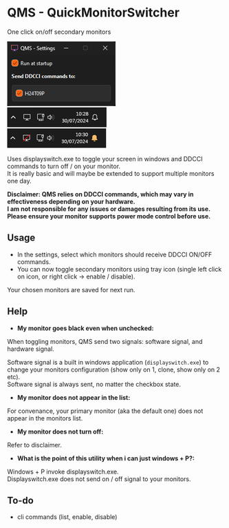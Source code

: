 # QMS - QuickMonitorSwitcher

One click on/off secondary monitors

![image](assets/screenshot.png)  
![image](assets/tray_icon.png)  
![image](assets/tray_icon_off.png)

Uses displayswitch.exe to toggle your screen in windows and DDCCI commands to turn off / on your monitor.  
It is really basic and will maybe be extended to support multiple monitors one day.

**Disclaimer: QMS relies on DDCCI commands, which may vary in effectiveness depending on your hardware.**  
**I am not responsible for any issues or damages resulting from its use.**  
**Please ensure your monitor supports power mode control before use.**

## Usage

- In the settings, select which monitors should receive DDCCI ON/OFF commands.
- You can now toggle secondary monitors using tray icon (single left click on icon, or right click -> enable / disable).

Your chosen monitors are saved for next run.

## Help

- **My monitor goes black even when unchecked:**

When toggling monitors, QMS send two signals: software signal, and hardware signal.

Software signal is a built in windows application (`displayswitch.exe`) to change your monitors configuration (show only on 1, clone, show only on 2 etc).  
Software signal is always sent, no matter the checkbox state.

- **My monitor does not appear in the list:**

For convenance, your primary monitor (aka the default one) does not appear in the monitors list.

- **My monitor does not turn off:**

Refer to disclaimer.

- **What is the point of this utility when i can just windows + P?:**

Windows + P invoke displayswitch.exe.  
Displayswitch.exe does not send on / off signal to your monitors.

## To-do

- cli commands (list, enable, disable)